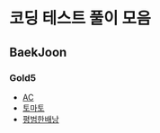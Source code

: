 # 코딩 테스트 풀이 모음

## BaekJoon

### Gold5

- [AC](src/BaekJoon/Gold5/AC/BOJ5430.java)
- [토마토](src/BaekJoon/Gold5/토마토/BOJ7576.java)
- [평범한배낭](src/BaekJoon/Gold5/평범한배낭/BOJ12865.java)